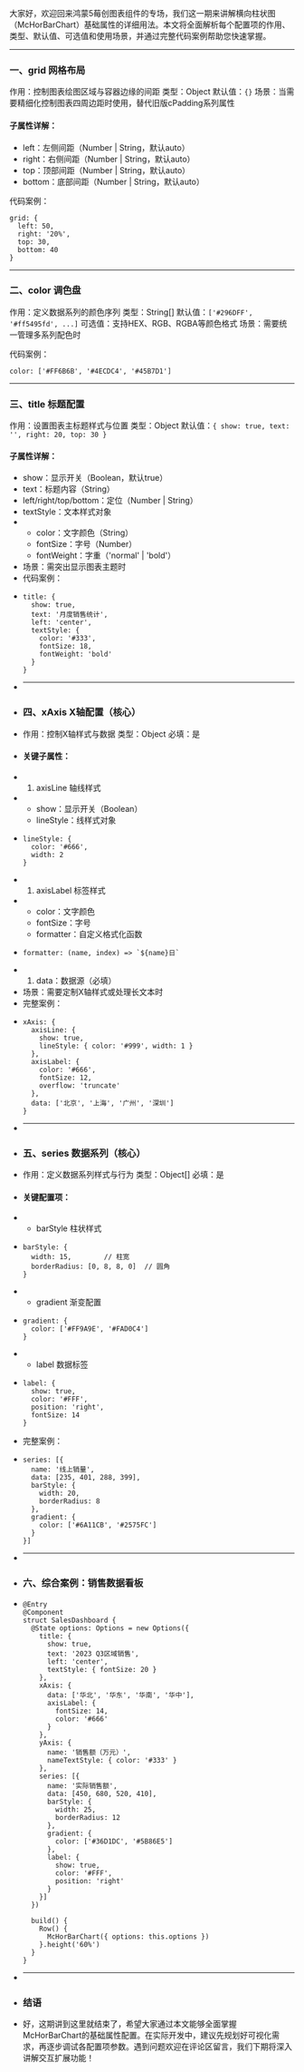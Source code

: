 大家好，欢迎回来鸿蒙5莓创图表组件的专场，我们这一期来讲解横向柱状图（McHorBarChart）基础属性的详细用法。本文将全面解析每个配置项的作用、类型、默认值、可选值和使用场景，并通过完整代码案例帮助您快速掌握。

* * *

### 一、grid 网格布局

作用：控制图表绘图区域与容器边缘的间距 类型：Object 默认值：`{}` 场景：当需要精细化控制图表四周边距时使用，替代旧版cPadding系列属性

#### 子属性详解：

-   left：左侧间距（Number | String，默认auto）
-   right：右侧间距（Number | String，默认auto）
-   top：顶部间距（Number | String，默认auto）
-   bottom：底部间距（Number | String，默认auto）

代码案例：

```
grid: {
  left: 50,
  right: '20%',
  top: 30,
  bottom: 40
}
```

* * *

### 二、color 调色盘

作用：定义数据系列的颜色序列 类型：String[] 默认值：`['#296DFF', '#ff5495fd', ...]` 可选值：支持HEX、RGB、RGBA等颜色格式 场景：需要统一管理多系列配色时

代码案例：

```
color: ['#FF6B6B', '#4ECDC4', '#45B7D1']
```

* * *

### 三、title 标题配置

作用：设置图表主标题样式与位置 类型：Object 默认值：`{ show: true, text: '', right: 20, top: 30 }`

#### 子属性详解：

-   show：显示开关（Boolean，默认true）
-   text：标题内容（String）
-   left/right/top/bottom：定位（Number | String）
-   textStyle：文本样式对象
-   -   color：文字颜色（String）
    -   fontSize：字号（Number）
    -   fontWeight：字重（'normal' | 'bold'）
-   场景：需突出显示图表主题时
-   代码案例：
-   ```
    title: {
      show: true,
      text: '月度销售统计',
      left: 'center',
      textStyle: {
        color: '#333',
        fontSize: 18,
        fontWeight: 'bold'
      }
    }
    ```
-   * * *
-   ### 四、xAxis X轴配置（核心）
-   作用：控制X轴样式与数据 类型：Object 必填：是
-   #### 关键子属性：
-   1.  axisLine 轴线样式
-   -   show：显示开关（Boolean）
    -   lineStyle：线样式对象
-   ```
    lineStyle: { 
      color: '#666', 
      width: 2 
    }
    ```
-   1.  axisLabel 标签样式
-   -   color：文字颜色
    -   fontSize：字号
    -   formatter：自定义格式化函数
-   ```
    formatter: (name, index) => `${name}日`
    ```
-   1.  data：数据源（必填）
-   场景：需要定制X轴样式或处理长文本时
-   完整案例：
-   ```
    xAxis: {
      axisLine: {
        show: true,
        lineStyle: { color: '#999', width: 1 }
      },
      axisLabel: {
        color: '#666',
        fontSize: 12,
        overflow: 'truncate'
      },
      data: ['北京', '上海', '广州', '深圳']
    }
    ```
-   * * *
-   ### 五、series 数据系列（核心）
-   作用：定义数据系列样式与行为 类型：Object[] 必填：是
-   #### 关键配置项：
-   -   barStyle 柱状样式
-   ```
    barStyle: {
      width: 15,        // 柱宽
      borderRadius: [0, 8, 8, 0]  // 圆角
    }
    ```
-   -   gradient 渐变配置
-   ```
    gradient: {
      color: ['#FF9A9E', '#FAD0C4']
    }
    ```
-   -   label 数据标签
-   ```
    label: {
      show: true,
      color: '#FFF',
      position: 'right',
      fontSize: 14
    }
    ```
-   完整案例：
-   ```
    series: [{
      name: '线上销量',
      data: [235, 401, 288, 399],
      barStyle: {
        width: 20,
        borderRadius: 8
      },
      gradient: {
        color: ['#6A11CB', '#2575FC']
      }
    }]
    ```
-   * * *
-   ### 六、综合案例：销售数据看板
-   ```
    @Entry
    @Component
    struct SalesDashboard {
      @State options: Options = new Options({
        title: {
          show: true,
          text: '2023 Q3区域销售',
          left: 'center',
          textStyle: { fontSize: 20 }
        },
        xAxis: {
          data: ['华北', '华东', '华南', '华中'],
          axisLabel: { 
            fontSize: 14,
            color: '#666'
          }
        },
        yAxis: {
          name: '销售额（万元）',
          nameTextStyle: { color: '#333' }
        },
        series: [{
          name: '实际销售额',
          data: [450, 680, 520, 410],
          barStyle: {
            width: 25,
            borderRadius: 12
          },
          gradient: {
            color: ['#36D1DC', '#5B86E5']
          },
          label: {
            show: true,
            color: '#FFF',
            position: 'right'
          }
        }]
      })

      build() {
        Row() {
          McHorBarChart({ options: this.options })
        }.height('60%')
      }
    }
    ```
-   * * *
-   ### 结语
-   好，这期讲到这里就结束了，希望大家通过本文能够全面掌握McHorBarChart的基础属性配置。在实际开发中，建议先规划好可视化需求，再逐步调试各配置项参数。遇到问题欢迎在评论区留言，我们下期将深入讲解交互扩展功能！